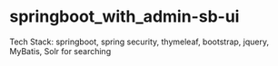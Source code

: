 # springboot_with_admin-sb-ui
Tech Stack: springboot, spring security, thymeleaf, bootstrap, jquery, MyBatis, Solr for searching
